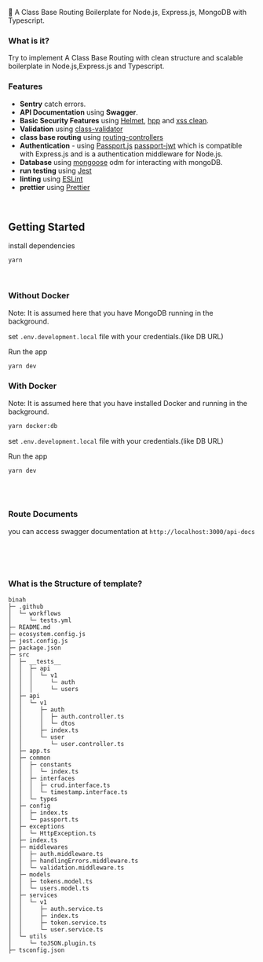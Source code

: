 🎫 A Class Base Routing Boilerplate for Node.js, Express.js, MongoDB with Typescript.

### What is it?
Try to implement A  Class Base Routing with clean structure and scalable boilerplate in Node.js,Express.js and Typescript.

### Features

- **Sentry** catch errors.
- **API Documentation** using **Swagger**.
- **Basic Security Features** using [Helmet](https://github.com/helmetjs/helmet), [hpp](https://github.com/analog-nico/hpp) and [xss clean](https://github.com/jsonmaur/xss-clean).
- **Validation** using [class-validator](https://github.com/typestack/class-validator)
- **class base routing** using [routing-controllers](https://github.com/typestack/routing-controllers)
- **Authentication** - using [Passport.js](https://github.com/jaredhanson/passport) [passport-jwt](https://github.com/mikenicholson/passport-jwt) which is compatible with Express.js and is a authentication middleware for Node.js.
- **Database** using [mongoose](https://mongoosejs.com/) odm for interacting with mongoDB.
- **run testing** using [Jest](https://jestjs.io/)
- **linting** using [ESLint](https://eslint.org/)
- **prettier** using [Prettier](https://prettier.io/)
 

<br />

## Getting Started

 install dependencies

```bash
yarn
```
<br>

### Without Docker
Note: It is assumed here that you have MongoDB running in the background.

set `.env.development.local` file with your credentials.(like DB URL)

Run the app
```bash
yarn dev
```


### With Docker
Note: It is assumed here that you have installed Docker and running in the background.
```bash
yarn docker:db
```
set `.env.development.local` file with your credentials.(like DB URL)

Run the app
```bash
yarn dev
```



<br />
<br />

### Route Documents

you can access swagger documentation at `http://localhost:3000/api-docs`

<br>
<br>
<br>

### What is the Structure of template?
```
binah
├─ .github
│  └─ workflows
│     └─ tests.yml
├─ README.md
├─ ecosystem.config.js
├─ jest.config.js
├─ package.json
├─ src
│  ├─ __tests__
│  │  ├─ api
│  │  │  └─ v1
│  │  │     └─ auth
│  │  │     └─ users
│  ├─ api
│  │  └─ v1
│  │     ├─ auth
│  │     │  ├─ auth.controller.ts
│  │     │  └─ dtos
│  │     ├─ index.ts
│  │     └─ user
│  │        └─ user.controller.ts
│  ├─ app.ts
│  ├─ common
│  │  ├─ constants
│  │  │  └─ index.ts
│  │  ├─ interfaces
│  │  │  ├─ crud.interface.ts
│  │  │  └─ timestamp.interface.ts
│  │  └─ types
│  ├─ config
│  │  ├─ index.ts
│  │  └─ passport.ts
│  ├─ exceptions
│  │  └─ HttpException.ts
│  ├─ index.ts
│  ├─ middlewares
│  │  ├─ auth.middleware.ts
│  │  ├─ handlingErrors.middleware.ts
│  │  └─ validation.middleware.ts
│  ├─ models
│  │  ├─ tokens.model.ts
│  │  └─ users.model.ts
│  ├─ services
│  │  └─ v1
│  │     ├─ auth.service.ts
│  │     ├─ index.ts
│  │     ├─ token.service.ts
│  │     └─ user.service.ts
│  └─ utils
│     └─ toJSON.plugin.ts
├─ tsconfig.json

```